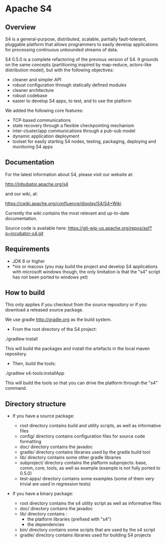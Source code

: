 Apache S4
=========

Overview
--------
S4 is a general-purpose, distributed, scalable, partially fault-tolerant, pluggable 
platform that allows programmers to easily develop applications for processing continuous 
unbounded streams of data.

S4 0.5.0 is a complete refactoring of the previous version of S4. It grounds on the same 
concepts (partitioning inspired by map-reduce, actors-like distribution model), 
but with the following objectives:

- cleaner and simpler API
- robust configuration through statically defined modules
- cleaner architecture
- robust codebase
- easier to develop S4 apps, to test, and to use the platform

We added the following core features:

- TCP-based communications
- state recovery through a flexible checkpointing mechanism
- inter-cluster/app communications through a pub-sub model
- dynamic application deployment
- toolset for easily starting S4 nodes, testing, packaging, deploying and monitoring S4 apps 


Documentation
-------------

For the latest information about S4, please visit our website at:

   http://inbubator.apache.org/s4

and our wiki, at:

   https://cwiki.apache.org/confluence/display/S4/S4+Wiki

Currently the wiki contains the most relevant and up-to-date documentation.

Source code is available here: https://git-wip-us.apache.org/repos/asf?p=incubator-s4.git


Requirements
------------
* JDK 6 or higher
* *nix or macosx (you may build the project and develop S4 applications with 
microsoft windows though, the only limitation is that the "s4" script has not 
been ported to windows yet)


How to build
------------
This only applies if you checkout from the source repository or if you download a 
released source package.


We use gradle http://gradle.org as the build system.

* From the root directory of the S4 project:

./gradlew install

This will build the packages and install the artefacts in the local maven repository.

* Then, build the tools:

./gradlew s4-tools:installApp

This will build the tools so that you can drive the platform through the "s4" command.


Directory structure
-------------------
* If you have a  source package:
	- root directory contains build and utility scripts, as well as informative files
	- config/ directory contains configuration files for source code formatting
	- doc/ directory contains the javadoc
	- gradle/ directory contains libraries used by the gradle build tool
	- lib/ directory contains some other gradle libraries 
	- subproject/ directory contains the plaftorm subprojects: base, comm, core, tools, 
	as well as example (example is not fully ported to 0.5.0)
	- test-apps/ directory contains some examples (some of them very trivial are used 
	in regression tests)



* If you have a binary package:
	- root directory contains the s4 utility script as well as informative files
	- doc/ directory contains the javadoc
	- lib/ directory contains :
		* the platform libraries (prefixed with "s4")
		* the dependencies
	- bin/ directory contains some scripts that are used by the s4 script
	- gradle/ directory contains libraries used for building S4 projects



